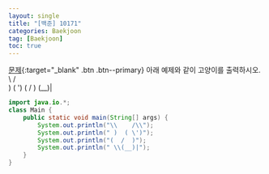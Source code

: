 ```yaml
---
layout: single
title: "[백준] 10171"
categories: Baekjoon
tag: [Baekjoon]
toc: true
---
```


[문제](https://www.acmicpc.net/problem/10171){:target="_blank" .btn .btn--primary}
아래 예제와 같이 고양이를 출력하시오.
\    /\
 )  ( ')
(  /  )
 \(__)|

```java
import java.io.*; 
class Main {
    public static void main(String[] args) {
        System.out.println("\\    /\\");
        System.out.println(" )  ( \')");
        System.out.println("(  /  )");
        System.out.println(" \\(__)|");
    }
}
```
